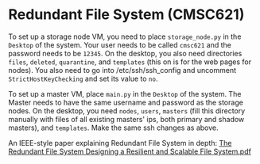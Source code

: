 # Redundant File System (CMSC621)

To set up a storage node VM, you need to place `storage_node.py` in the `Desktop` of the system. Your user needs to be called `cmsc621` and the password needs to be `12345`. On the desktop, you also need directories `files`, `deleted`, `quarantine`, and `templates` (this on is for the web pages for nodes). You also need to go into /etc/ssh/ssh_config and uncomment `StrictHostKeyChecking` and set its value to `no`.

To set up a master VM, place `main.py` in the `Desktop` of the system. The Master needs to have the same username and password as the storage nodes. On the desktop, you need `nodes`, `users`, `masters` (fill this directory manually with files of all existing masters' ips, both primary and shadow masters), and `templates`. Make the same ssh changes as above.

An IEEE-style paper explaining Redundant File System in depth: [The Redundant File System Designing a Resilient and Scalable File System.pdf](https://github.com/devons1umbc/Redundant-File-System/files/14320516/The.Redundant.File.System.Designing.a.Resilient.and.Scalable.File.System.pdf)
